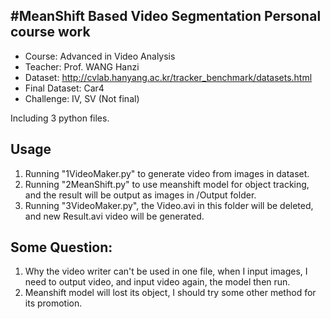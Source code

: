 #MeanShift Based Video Segmentation
Personal course work
---


* Course: Advanced in Video Analysis
* Teacher: Prof. WANG Hanzi
* Dataset: http://cvlab.hanyang.ac.kr/tracker_benchmark/datasets.html
* Final Dataset: Car4
* Challenge: IV, SV (Not final)

Including 3 python files.

## Usage
1. Running "1VideoMaker.py" to generate video from images in dataset.
2. Running "2MeanShift.py" to use meanshift model for object tracking, and the result will be output as images in /Output folder.
3. Running "3VideoMaker.py", the Video.avi in this folder will be deleted, and new Result.avi video will be generated.

## Some Question:
1. Why the video writer can't be used in one file, when I input images, I need to output video, and input video again, the model then run.
2. Meanshift model will lost its object, I should try some other method for its promotion.
